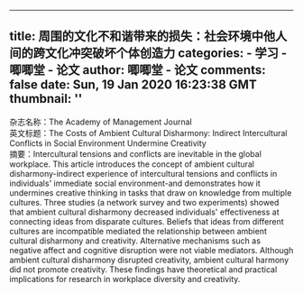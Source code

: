 
---
title: 周围的文化不和谐带来的损失：社会环境中他人间的跨文化冲突破坏个体创造力
categories: 
    - 学习
    - 唧唧堂 - 论文
author: 唧唧堂 - 论文
comments: false
date: Sun, 19 Jan 2020 16:23:38 GMT
thumbnail: ''
---

<div>   
杂志名称：The Academy of Management Journal<br> 英文标题：The Costs of Ambient Cultural Disharmony: Indirect Intercultural Conflicts in Social Environment Undermine Creativity<br> 摘要：Intercultural tensions and conflicts are inevitable in the global workplace. This article introduces the concept of ambient cultural disharmony-indirect experience of intercultural tensions and conflicts in individuals' immediate social environment-and demonstrates how it undermines creative thinking in tasks that draw on knowledge from multiple cultures. Three studies (a network survey and two experiments) showed that ambient cultural disharmony decreased individuals' effectiveness at connecting ideas from disparate cultures. Beliefs that ideas from different cultures are incompatible mediated the relationship between ambient cultural disharmony and creativity. Alternative mechanisms such as negative affect and cognitive disruption were not viable mediators. Although ambient cultural disharmony disrupted creativity, ambient cultural harmony did not promote creativity. These findings have theoretical and practical implications for research in workplace diversity and creativity.  
</div>
            